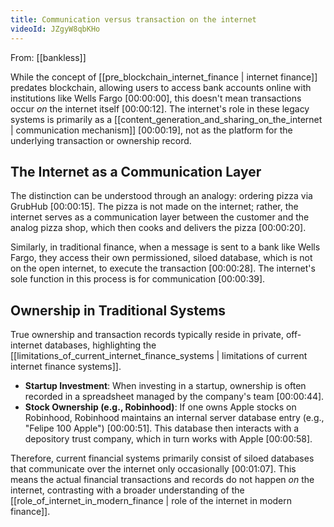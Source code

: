 ```yaml
---
title: Communication versus transaction on the internet
videoId: JZgyW8qbKHo
---
```


From: [[bankless]] <br/> 

While the concept of [[pre_blockchain_internet_finance | internet finance]] predates blockchain, allowing users to access bank accounts online with institutions like Wells Fargo <a class="yt-timestamp" data-t="00:00:00">[00:00:00]</a>, this doesn't mean transactions occur *on* the internet itself <a class="yt-timestamp" data-t="00:00:12">[00:00:12]</a>. The internet's role in these legacy systems is primarily as a [[content_generation_and_sharing_on_the_internet | communication mechanism]] <a class="yt-timestamp" data-t="00:00:19">[00:00:19]</a>, not as the platform for the underlying transaction or ownership record.

## The Internet as a Communication Layer

The distinction can be understood through an analogy: ordering pizza via GrubHub <a class="yt-timestamp" data-t="00:00:15">[00:00:15]</a>. The pizza is not made on the internet; rather, the internet serves as a communication layer between the customer and the analog pizza shop, which then cooks and delivers the pizza <a class="yt-timestamp" data-t="00:00:20">[00:00:20]</a>.

Similarly, in traditional finance, when a message is sent to a bank like Wells Fargo, they access their own permissioned, siloed database, which is not on the open internet, to execute the transaction <a class="yt-timestamp" data-t="00:00:28">[00:00:28]</a>. The internet's sole function in this process is for communication <a class="yt-timestamp" data-t="00:00:39">[00:00:39]</a>.

## Ownership in Traditional Systems

True ownership and transaction records typically reside in private, off-internet databases, highlighting the [[limitations_of_current_internet_finance_systems | limitations of current internet finance systems]].
*   **Startup Investment**: When investing in a startup, ownership is often recorded in a spreadsheet managed by the company's team <a class="yt-timestamp" data-t="00:00:44">[00:00:44]</a>.
*   **Stock Ownership (e.g., Robinhood)**: If one owns Apple stocks on Robinhood, Robinhood maintains an internal server database entry (e.g., "Felipe 100 Apple") <a class="yt-timestamp" data-t="00:00:51">[00:00:51]</a>. This database then interacts with a depository trust company, which in turn works with Apple <a class="yt-timestamp" data-t="00:00:58">[00:00:58]</a>.

Therefore, current financial systems primarily consist of siloed databases that communicate over the internet only occasionally <a class="yt-timestamp" data-t="00:01:07">[00:01:07]</a>. This means the actual financial transactions and records do not happen *on* the internet, contrasting with a broader understanding of the [[role_of_internet_in_modern_finance | role of the internet in modern finance]].